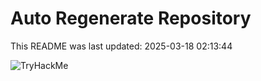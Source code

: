 # Auto Regenerate Repository

This README was last updated: 2025-03-18 02:13:44

 ![TryHackMe](https://tryhackme.com/badge/533634)